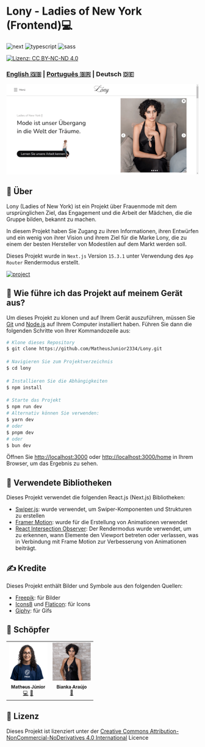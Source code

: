 [NEXT__BADGE]: https://img.shields.io/badge/next.js-000000?style=for-the-badge&logo=nextdotjs&logoColor=white
[TYPESCRIPT__BADGE]: https://img.shields.io/badge/typescript-000000?style=for-the-badge&logo=typescript
[SASS__BADGE]: https://img.shields.io/badge/sass-000000?style=for-the-badge&logo=sass
[PROJECT__BADGE]: https://img.shields.io/badge/📱Besuchen_Sie_dieses_Projekt-000?style=for-the-badge&logo=project
[PROJECT__URL]: https://lony-pink.vercel.app/

# Lony - Ladies of New York (Frontend)💻

![next][NEXT__BADGE]
![typescript][TYPESCRIPT__BADGE]
![sass][SASS__BADGE]

[![Lizenz: CC BY-NC-ND 4.0](https://img.shields.io/badge/Lizenz-CC%20BY--NC--ND%204.0-lightgrey.svg)](https://creativecommons.org/licenses/by-nc-nd/4.0/)

### [English 🇬🇧](README.md) | [Português 🇧🇷](README_pt-br.md) | Deutsch 🇩🇪

[<img src="./public/LonyPageImage_de.png" alt="Lony website" width="800px" />](./public/LonyPageImage_de.png)

## 📌 Über

Lony (Ladies of New York) ist ein Projekt über Frauenmode mit dem ursprünglichen Ziel, das Engagement und die Arbeit der Mädchen, die die Gruppe bilden, bekannt zu machen.

In diesem Projekt haben Sie Zugang zu ihren Informationen, ihren Entwürfen und ein wenig von ihrer Vision und ihrem Ziel für die Marke Lony, die zu einem der besten Hersteller von Modestilen auf dem Markt werden soll.

Dieses Projekt wurde in `Next.js` Version `15.3.1` unter Verwendung des `App Router` Rendermodus erstellt.

[![project][PROJECT__BADGE]][PROJECT__URL]

## 🤔 Wie führe ich das Projekt auf meinem Gerät aus?

Um dieses Projekt zu klonen und auf Ihrem Gerät auszuführen, müssen Sie [Git](https://git-scm.com/) und [Node.js](https://nodejs.org/en/download/package-manager) auf Ihrem Computer installiert haben. Führen Sie dann die folgenden Schritte von Ihrer Kommandozeile aus:

```bash
# Klone dieses Repository
$ git clone https://github.com/MatheusJunior2334/Lony.git

# Navigieren Sie zum Projektverzeichnis
$ cd lony

# Installieren Sie die Abhängigkeiten
$ npm install

# Starte das Projekt
$ npm run dev
# Alternativ können Sie verwenden:
$ yarn dev
# oder
$ pnpm dev
# oder
$ bun dev
```

Öffnen Sie [http://localhost:3000](http://localhost:3000) oder [http://localhost:3000/home](http://localhost:3000/home) in Ihrem Browser, um das Ergebnis zu sehen.

## 📖 Verwendete Bibliotheken

Dieses Projekt verwendet die folgenden React.js (Next.js) Bibliotheken:

- [Swiper.js](https://swiperjs.com/): wurde verwendet, um Swiper-Komponenten und Strukturen zu erstellen
- [Framer Motion](https://www.framer.com/motion/introduction/): wurde für die Erstellung von Animationen verwendet
- [React Intersection Observer](https://www.npmjs.com/package/react-intersection-observer): Der Rendermodus wurde verwendet, um zu erkennen, wann Elemente den Viewport betreten oder verlassen, was in Verbindung mit Frame Motion zur Verbesserung von Animationen beiträgt.

## ✍ Kredite

Dieses Projekt enthält Bilder und Symbole aus den folgenden Quellen:

- [Freepik](https://br.freepik.com/): für Bilder
- [Icons8](https://icons8.com/) und [Flaticon](https://www.flaticon.com/): für Icons
- [Giphy](https://giphy.com/): für Gifs

## 🎨 Schöpfer

<table>
  <tr>
    <td align="center">
      <a href="https://www.linkedin.com/in/matheus-júnior">
        <img src="./public/assets/images/MatheusJuniorImage.png" width="100px" alt="Matheus Júnior Bild"/><br>
        <sub>
          <b>Matheus Júnior</b>
          <br />
          <a href="#" title="Code">💻</a>
          <a href="#" title="Gestaltung">🎨</a>
        </sub>
      </a>
    </td>
    <td align="center" valign="top">
      <a href="https://www.linkedin.com/in/biankasaraujo/">
        <img src="./public/assets/images/BiankaImage.png" width="100px" alt="Bianka Araújo Bild"/><br>
        <sub>
          <b>Bianka Araújo</b>
          <br />
          <a href="#" title="Gestaltung">🎨</a>
        </sub>
      </a>
    </td>
  </tr>
</table>

## 📝 Lizenz

Dieses Projekt ist lizenziert unter der [Creative Commons Attribution-NonCommercial-NoDerivatives 4.0 International](https://creativecommons.org/licenses/by-nc-nd/4.0/) Licence